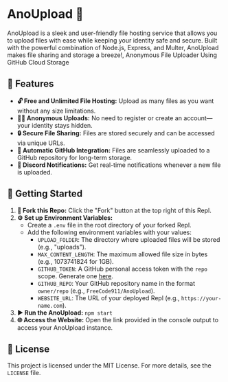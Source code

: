 
# AnoUpload 🚀

AnoUpload is a sleek and user-friendly file hosting service that allows you to upload files with ease while keeping your identity safe and secure. Built with the powerful combination of Node.js, Express, and Multer, AnoUpload makes file sharing and storage a breeze!, Anonymous File Uploader Using GitHub Cloud Storage


## 🌟 Features

- **🔓 Free and Unlimited File Hosting:** Upload as many files as you want without any size limitations.
- **🕵️‍♂️ Anonymous Uploads:** No need to register or create an account—your identity stays hidden.
- **🔒 Secure File Sharing:** Files are stored securely and can be accessed via unique URLs.
- **🔗 Automatic GitHub Integration:** Files are seamlessly uploaded to a GitHub repository for long-term storage.
- **📩 Discord Notifications:** Get real-time notifications whenever a new file is uploaded.

## 🚀 Getting Started

1. **🍴 Fork this Repo:** Click the "Fork" button at the top right of this Repl.
2. **⚙️ Set up Environment Variables:**
   - Create a `.env` file in the root directory of your forked Repl.
   - Add the following environment variables with your values:
     - `UPLOAD_FOLDER`: The directory where uploaded files will be stored (e.g., "uploads").
     - `MAX_CONTENT_LENGTH`: The maximum allowed file size in bytes (e.g., 1073741824 for 1GB).
     - `GITHUB_TOKEN`: A GitHub personal access token with the `repo` scope. Generate one [here](https://github.com/settings/tokens).
     - `GITHUB_REPO`: Your GitHub repository name in the format `owner/repo` (e.g., `FreeCode911/AnoUpload`).
     - `WEBSITE_URL`: The URL of your deployed Repl (e.g., `https://your-name.com`).
3. **▶️ Run the AnoUpload:** `npm start`
4. **🌐 Access the Website:** Open the link provided in the console output to access your AnoUpload instance.

## 📜 License

This project is licensed under the MIT License. For more details, see the `LICENSE` file.

